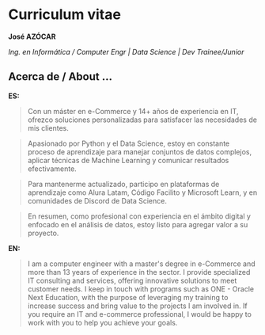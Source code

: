 # Curriculum vitae

**José AZÓCAR**

*Ing. en Informática / Computer Engr | Data Science | Dev Trainee/Junior*

## Acerca de / About ...

**ES:**

>  Con un máster en e-Commerce y 14+ años de experiencia en IT, ofrezco soluciones personalizadas para satisfacer las necesidades de mis clientes.

> Apasionado por Python y el Data Science, estoy en constante proceso de aprendizaje para manejar conjuntos de datos complejos, aplicar técnicas de Machine Learning y comunicar resultados efectivamente.

> Para mantenerme actualizado, participo en plataformas de aprendizaje como Alura Latam, Código Facilito y Microsoft Learn, y en comunidades de Discord de Data Science.

> En resumen, como profesional con experiencia en el ámbito digital y enfocado en el análisis de datos, estoy listo para agregar valor a su proyecto. 

**EN:**

> I am a computer engineer with a master's degree in e-Commerce and more than 13 years of experience in the sector. I provide specialized IT consulting and services, offering innovative solutions to meet customer needs. I keep in touch with programs such as ONE - Oracle Next Education, with the purpose of leveraging my training to increase success and bring value to the projects I am involved in. If you require an IT and e-commerce professional, I would be happy to work with you to help you achieve your goals.
